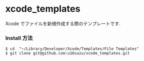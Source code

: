 xcode_templates
===============

Xcode でファイルを新規作成する際のテンプレートです.

### Install 方法

```
$ cd  "~/Library/Developer/Xcode/Templates/File Templates"
$ git clone git@github.com:u16suzu/xcode_templates.git
```
